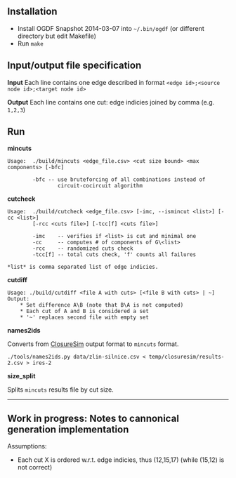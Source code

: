 Installation
------------

* Install OGDF Snapshot 2014-03-07 into `~/.bin/ogdf` (or different directory but edit Makefile)
* Run `make`

Input/output file specification
-------------------------------

**Input** Each line contains one edge described in format `<edge id>;<source node id>;<target node id>`

**Output** Each line contains one cut: edge indicies joined by comma (e.g. `1,2,3`)

Run
---

**mincuts**

	Usage:	./build/mincuts <edge_file.csv> <cut size bound> <max components> [-bfc]

			-bfc --	use bruteforcing of all combinations instead of
					circuit-cocircuit algorithm


**cutcheck**

	Usage:	./build/cutcheck <edge_file.csv> [-imc, --ismincut <list>] [-cc <list>]
			[-rcc <cuts file>] [-tcc[f] <cuts file>]

			-imc    -- verifies if <list> is cut and minimal one
			-cc     -- computes # of components of G\<list>
			-rcc    -- randomized cuts check
			-tcc[f] -- total cuts check, 'f' counts all failures

	*list* is comma separated list of edge indicies.

**cutdiff**

	Usage: ./build/cutdiff <file A with cuts> [<file B with cuts> | ~]
	Output:
		* Set difference A\B (note that B\A is not computed)
		* Each cut of A and B is considered a set
		* '~' replaces second file with empty set

**names2ids**

Converts from [ClosureSim](http://www.fi.muni.cz/~xsvobo38/closuresim/) output format to `mincuts` format.

	./tools/names2ids.py data/zlin-silnice.csv < temp/closuresim/results-2.csv > ires-2

**size_split**

Splits `mincuts` results file by cut size.

------------

Work in progress: Notes to cannonical generation implementation
---------------------------------------------

Assumptions:
* Each cut X is ordered w.r.t. edge indicies, thus (12,15,17) (while (15,12) is not correct)

